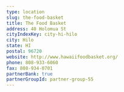 ```yaml
---
type: location
slug: the-food-basket
title: The Food Basket
address: 40 Holomua St
cityIndexKey: city-hi-hilo
city: Hilo
state: HI
postal: 96720
website: http://www.hawaiifoodbasket.org/
phone: 808-933-6060
fax: 808-934-0701
partnerBank: true
partnerGroupId: partner-group-55
---
```

